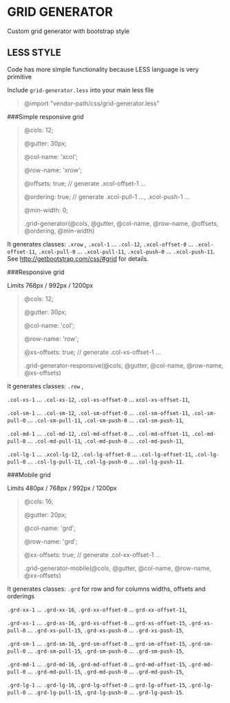 GRID GENERATOR
==============

Custom grid generator with bootstrap style


LESS STYLE
----------

Code has more simple functionality because LESS language is very primitive

Include `grid-generator.less` into your main less file

>@import "vendor-path/css/grid-generator.less"

###Simple responsive grid 

>@cols: 12;
>
>@gutter: 30px;
>
>@col-name: 'xcol';
>
>@row-name: 'xrow';
>
>@offsets: true;   // generate .xcol-offset-1 ...
>
>@ordering: true;   // generate .xcol-pull-1 ...,  .xcol-push-1 ...
>
>@min-width: 0;
>
> .grid-generator(@cols, @gutter, @col-name, @row-name, @offsets, @ordering, @min-width)

It generates classes: 
`.xrow` , 
`.xcol-1` ... `.col-12`,
`.xcol-offset-0` ... `.xcol-offset-11`,
`.xcol-pull-0` ... `.xcol-pull-11`,
`.xcol-push-0` ... `.xcol-push-11`.
See http://getbootstrap.com/css/#grid for details.

###Responsive grid

Limits 768px / 992px / 1200px

>@cols: 12;
>
>@gutter: 30px;
>
>@col-name: 'col';
>
>@row-name: 'row';
>
>@xs-offsets: true;   // generate .col-xs-offset-1 ...
>
> .grid-generator-responsive(@cols, @gutter, @col-name, @row-name, @xs-offsets)

It generates classes: `.row` , 

`.col-xs-1` ... `.col-xs-12`, 
`.col-xs-offset-0` ... `xcol-xs-offset-11`,

`.col-sm-1` ... `.col-sm-12`, 
`.col-sm-offset-0` ... `.col-sm-offset-11`,
`.col-sm-pull-0` ... `.col-sm-pull-11`,
`.col-sm-push-0` ... `.col-sm-push-11`,

`.col-md-1` ... `.col-md-12`, 
`.col-md-offset-0` ... `.col-md-offset-11`,
`.col-md-pull-0` ... `.col-md-pull-11`,
`.col-md-push-0` ... `.col-md-push-11`,

`.col-lg-1` ... `.xcol-lg-12`, 
`.col-lg-offset-0` ... `.col-lg-offset-11`,
`.col-lg-pull-0` ... `.col-lg-pull-11`,
`.col-lg-push-0` ... `.col-lg-push-11`.

###Mobile grid

Limits 480px / 768px / 992px / 1200px

>@cols: 16;
>
>@gutter: 20px;
>
>@col-name: 'grd';
>
>@row-name: 'grd';
>
>@xx-offsets: true;   // generate .col-xx-offset-1 ...
>
> .grid-generator-mobile(@cols, @gutter, @col-name, @row-name, @xx-offsets)

It generates classes: `.grd`  for row and for  columns widths,  offsets and orderings

`.grd-xx-1` ... `.grd-xx-16`,
`.grd-xx-offset-0` ... `grd-xx-offset-11`,

`.grd-xs-1` ... `.grd-xs-16`,
`.grd-xs-offset-0` ... `grd-xs-offset-15`,
`.grd-xs-pull-0` ... `.grd-xs-pull-15`,
`.grd-xs-push-0` ... `.grd-xs-push-15`,

`.grd-sm-1` ... `.grd-sm-16`,
`.grd-sm-offset-0` ... `grd-sm-offset-15`,
`.grd-sm-pull-0` ... `.grd-sm-pull-15`,
`.grd-sm-push-0` ... `.grd-sm-push-15`,

`.grd-md-1` ... `.grd-md-16`,
`.grd-md-offset-0` ... `grd-md-offset-15`,
`.grd-md-pull-0` ... `.grd-md-pull-15`,
`.grd-md-push-0` ... `.grd-md-push-15`,

`.grd-lg-1` ... `.grd-lg-16`,
`.grd-lg-offset-0` ... `grd-lg-offset-15`,
`.grd-lg-pull-0` ... `.grd-lg-pull-15`,
`.grd-lg-push-0` ... `.grd-lg-push-15`.



